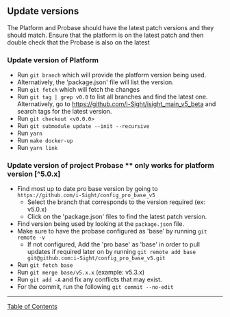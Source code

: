 ## Update versions

The Platform and Probase should have the latest patch versions and they should match. Ensure that the platform is on the latest patch and then double check that the Probase is also on the latest

### Update version of Platform
- Run `git branch` which will provide the platform version being used.
- Alternatively, the 'package.json' file will list the version.
- Run `git fetch` which will fetch the changes
- Run `git tag | grep v0.0` to list all branches and find the latest one. Alternatively, go to <https://github.com/i-Sight/isight_main_v5_beta> and search tags for the latest version.
- Run `git checkout <v0.0.0>`
- Run `git submodule update --init --recursive`
- Run `yarn`
- Run `make docker-up`
- Run `yarn link`

### Update version of project Probase ** only works for platform version [^5.0.x]
- Find most up to date pro base version by going to `https://github.com/i-Sight/config_pro_base_v5`
	- Select the branch that corresponds to the version required (ex: v5.0.x)
	- Click on the 'package.json' files to find the latest patch version.
- Find version being used by looking at the `package.json` file.
- Make sure to have the probase configured as 'base' by running `git remote -v`
	- If not configured, Add the 'pro base' as 'base' in order to pull updates if required later on by running `git remote add base git@github.com:i-Sight/config_pro_base_v5.git`
- Run `git fetch base`
- Run `git merge base/v5.x.x` (example: v5.3.x)
- Run `git add -A` and fix any conflicts that may exist.
- For the commit, run the following `git commit --no-edit`

***
[Table of Contents](../README.md)